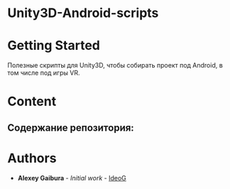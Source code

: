 # Unity3D-Android-scripts #


# Getting Started #
Полезные скрипты для Unity3D, чтобы собирать проект под Android, в том числе под игры VR.


# Content #

Содержание репозитория:
- 

# Authors

* **Alexey Gaibura** - *Initial work* - [IdeoG](https://github.com/IdeoG)
